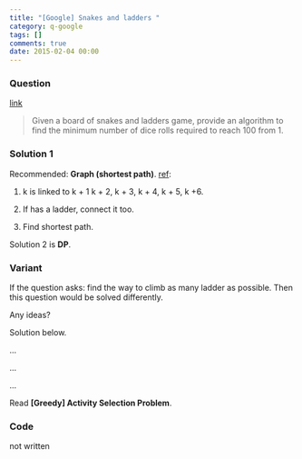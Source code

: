 ```yaml
---
title: "[Google] Snakes and ladders "
category: q-google
tags: []
comments: true
date: 2015-02-04 00:00
---
```



### Question

[link](http://www.careercup.com/question?id=14955106)

> Given a board of snakes and ladders game, provide an algorithm to find the minimum number of dice rolls required to reach 100 from 1.

### Solution 1

Recommended: **Graph (shortest path)**. [ref](http://www.careercup.com/question?id=14955106):

1. k is linked to k + 1 k + 2, k + 3, k + 4, k + 5, k +6.

2. If has a ladder, connect it too.

3. Find shortest path.

Solution 2 is **DP**.

### Variant

If the question asks: find the way to climb as many ladder as possible. Then this question would be solved differently.

Any ideas?

Solution below.

...

...

...

Read **[Greedy] Activity Selection Problem**.

### Code

not written

